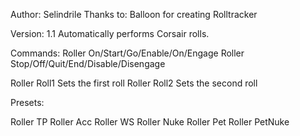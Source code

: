 Author: Selindrile
Thanks to: Balloon for creating Rolltracker

Version: 1.1
Automatically performs Corsair rolls.

Commands:
Roller On/Start/Go/Enable/On/Engage
Roller Stop/Off/Quit/End/Disable/Disengage

Roller Roll1 <Name of Roll>    	Sets the first roll
Roller Roll2 <Name of Roll>		Sets the second roll

Presets:

Roller TP
Roller Acc
Roller WS
Roller Nuke
Roller Pet
Roller PetNuke